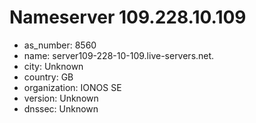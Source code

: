 # Nameserver 109.228.10.109

* as_number: 8560
* name: server109-228-10-109.live-servers.net.
* city: Unknown
* country: GB
* organization: IONOS SE
* version: Unknown
* dnssec: Unknown
